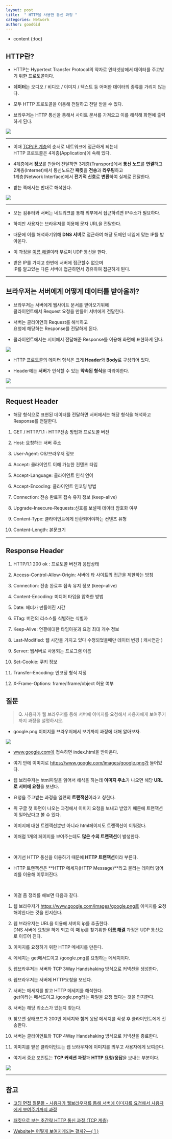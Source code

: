 ```yaml
---
layout: post
title:  " HTTP을 사용한 통신 과정 "
categories: Network
author: goodGid
---
```

* content
{:toc}

## HTTP란?

* HTTP는 Hypertext Transfer Protocol의 약자로 인터넷상에서 데이터를 주고받기 위한 프로토콜이다.

* **데이터**는 오디오 / 비디오 / 이미지 / 텍스트 등 어떠한 데이터의 종류를 가리지 않는다.

* 모두 HTTP 프로토콜을 이용해 전달하고 전달 받을 수 있다. 

* 브라우저는 HTTP 통신을 통해서 사이트 문서를 가져오고 이를 해석해 화면에 출력하게 된다.

![](/assets/img/network/http_communicate_process_1.png)









---

* 이때 [TCP/IP 계층]({{site.URL}}/OSI-7-Layer/#tcpip-모델)의 순서로 네트워크에 접근하게 되는데 <br> HTTP 프로토콜은 4계층(Application)에 속해 있다. 

* 4계층에서 **정보**를 만들어 전달하면 3계층(Transport)에서 **통신 노드**를 **연결**하고 <br> 2계층(Internet)에서 통신노드간 **패킷**을 **전송**과 **라우팅**하고 <br> 1계층(Network Interface)에서 **전기적 신호**로 **변환**하여 실제로 전달한다. 

* 받는 쪽에서는 반대로 해석한다.

![](/assets/img/network/http_communicate_process_2.png)

---

* 모든 컴퓨터와 서버는 네트워크를 통해 외부에서 접근하려면 IP주소가 필요하다. 

* 하지만 사용자는 브라우저를 이용해 문자 URL을 전달한다. 

* 때문에 이를 해석하기위해 **DNS 서버**로 접근하여 해당 도메인 네임에 맞는 IP를 받아온다. 

* 이 과정을 [이름 해결]({{site.URL}}/Server-DNS/#dns-서버는-2종류)이라 부르며 UDP 통신을 한다.

* 받은 IP를 가지고 한번에 서버에 접근할수 없으며 <br> IP를 알고있는 다른 서버에 접근하면서 경유하여 접근하게 된다. 


---



## 브라우저는 서버에게 어떻게 데이터를 받아올까?

* 브라우저는 서버에게 웹사이트 문서를 받아오기위해 <br> 클라이언트에서 Request 요청을 만들어 서버에게 전달한다. 

* 서버는 클라이언의 Request를 해석하고 <br> 요청에 해당하는 Response를 전달하게 된다.

* 클라이언트에서는 서버에서 전달해준 Response를 이용해 화면에 표현하게 된다.

![](/assets/img/network/http_communicate_process_3.png)


* HTTP 프로토콜의 데이터 형식은 크게 **Header**와 **Body**로 구성되어 있다. 

* Header에는 **서버**가 인식할 수 있는 **약속된 형식**을 따라야한다.

![](/assets/img/network/http_communicate_process_4.png)

---

## Request Header

* 해당 형식으로 표현된 데이터를 전달하면 서버에서는 해당 형식을 해석하고 Response를 전달한다.


1. GET / HTTP/1.1 : HTTP전송 방법과 프로토콜 버전

2. Host: 요청하는 서버 주소

3. User-Agent: OS/브라우저 정보

4. Accept: 클라이언트 이해 가능한 컨텐츠 타입

5. Accept-Language: 클라이언트 인식 언어

6. Accept-Encoding: 클라이언트 인코딩 방법

7. Connection: 전송 완료후 접속 유지 정보 (keep-alive)

8. Upgrade-Insecure-Requests:신호를 보낼때 데이터 암호화 여부

9. Content-Type: 클라이언트에게 반환되어야하는 컨텐츠 유형

10. Content-Length: 본문크기



---


## Response Header


1. HTTP/1.1 200 ok : 프로토콜 버전과 응답상태

2. Access-Control-Allow-Origin: 서버에 타 사이트의 접근을 제한하는 방침

3. Connection: 전송 완료후 접속 유지 정보 (keep-alive)

4. Content-Encoding: 미디어 타입을 압축한 방법

5. Date: 헤더가 만들어진 시간

6. ETag: 버전의 리소스를 식별하는 식별자

7. Keep-Alive: 연결에대한 타임아웃과 요청 최대 개수 정보

8. Last-Modified: 웹 시간을 가지고 있다 수정되었을때만 데이터 변경 ( 캐시연관 )

9. Server: 웹서버로 사용되는 프로그램 이름

10. Set-Cookie: 쿠키 정보

11. Transfer-Encoding: 인코딩 형식 지정

12. X-Frame-Options: frame/iframe/object 허용 여부


















## 질문

> Q. 사용자가 웹 브라우저를 통해 서버에 이미지를 요청해서 사용자에게 보여주기까지 과정을 설명하시오.

* google.png 이미지를 브라우저에서 보기까지 과정에 대해 알아보자.

![](/assets/img/network/http_communicate_process_5.png)


* www.google.com에 접속하면 index.html을 받아온다. 

* 여기 안에 이미지로 https://www.google.com/images/google.png가 들어있다. 

* 웹 브라우저는 html파일을 읽어서 해석을 하는데 **이미지 주소**가 나오면 해당 **URL로 서버에 요청**을 보낸다.

* 요청을 주고받는 과정을 일련의 **트랜잭션**이라고 칭한다.

* 위 구글 첫 화면이 나오는 과정에서 이미지 요청을 보내고 받았기 때문에 트랜잭션이 일어났다고 볼 수 있다.

* 이미지에 대한 트렌잭션뿐만 아니라 html페이지도 트랜잭션이 이뤄졌다.

* 이처럼 1개의 페이지를 보여주는데도 **많은 수의 트랜잭션**이 발생한다.

<br>

* 여기선 HTTP 통신을 이용하기 때문에 **HTTP 트랜잭션**이라 부른다.

* HTTP 트랜잭션은 **HTTP 메세지(HTTP Message)**라고 불리는 데이터 덩어리를 이용해 이루어진다. 

<br>

* 이걸 좀 정리를 해보면 다음과 같다.

1. 웹 브라우저가 https://www.google.com/images/google.png로 이미지를 요청 해야한다는 것을 인지한다.

2. 웹 브라우저는 URL을 이용해 서버의 ip를 추출한다. <br> DNS 서버에 요청을 하게 되고 이 때 ip를 찾기위한 **[이름 해결]({{site.URL}}/Server-DNS/#dns-서버는-2종류/)** 과정은 UDP 통신으로 이루어 진다.

3. 이미지를 요청하기 위한 HTTP 메세지를 만든다.

4. 메세지는 get메서드이고 /google.png를 요청하는 메세지이다.

5. 웹브라우저는 서버와 TCP 3Way Handshaking 방식으로 커넥션을 생성한다.

6. 웹브라우저는 서버에 HTTP요청을 보낸다.

7. 서버는 메세지를 받고 HTTP 메세지를 해석한다. <br> get이라는 메서드이고 /google.png라는 파일을 요청 했다는 것을 인지한다.

8. 서버는 해당 리소스가 있는지 찾는다.

9. 찾으면 상태코드가 200인 메세지와 함께 응답 메세지를 작성 후 클라이언트에게 전송한다.

10. 서버는 클라이언트와 TCP 4Way Handshaking 방식으로 커넥션을 종료한다.

11. 이미지를 받은 클라이언트는 웹 브라우저에 이미지를 띄우고 사용자에게 보여준다.

* 여기서 중요 포인트는 **TCP 커넥션 과정**과 **HTTP 요청/응답**을 보내는 부분이다. 



![](/assets/img/network/http_communicate_process_6.png)




---

## 참고

* [코딩 면접 질문들 - 사용자가 웹브라우저를 통해 서버에 이미지를 요청해서 사용자에게 보여주기까지 과정](http://krksap.tistory.com/1148)

* [패킷으로 보는 초간략 HTTP 통신 과정 (TCP 계층)](http://codetronik.tistory.com/88)

* [Website는 어떻게 보여지게되는 걸까? — ( 1 )](https://medium.com/@pks2974/website%EB%8A%94-%EC%96%B4%EB%96%BB%EA%B2%8C-%EB%B3%B4%EC%97%AC%EC%A7%80%EA%B2%8C%EB%90%98%EB%8A%94-%EA%B1%B8%EA%B9%8C-1-108009d4bdb)
